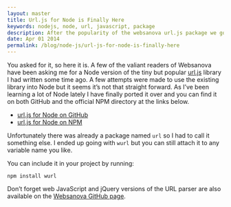```yaml
---
layout: master
title: Url.js for Node is Finally Here
keywords: nodejs, node, url, javascript, package
description: After the popularity of the websanova url.js package we got a lot of requests for a node.js version. Wait no longer, it's finally here.
date: Apr 01 2014
permalink: /blog/node-js/url-js-for-node-is-finally-here
---
```


You asked for it, so here it is. A few of the valiant readers of Websanova have been asking me for a Node version of the tiny but popular [url.js](http://github.com/websanova/js-url) library I had written some time ago. A few attempts were made to use the existing library into Node but it seems it’s not that straight forward. As I’ve been learning a lot of Node lately I have finally ported it over and you can find it on both GitHub and the official NPM directory at the links below.

* [url.js for Node on GitHub](http://github.com/websanova/node-url)
* [url.js for Node on NPM](https://www.npmjs.org/package/wurl)

Unfortunately there was already a package named `url` so I had to call it something else. I ended up going with `wurl` but you can still attach it to any variable name you like.

You can include it in your project by running:

~~~
npm install wurl
~~~

Don’t forget web JavaScript and jQuery versions of the URL parser are also available on the [Websanova GitHub page](https://github.com/websanova/js-url).
